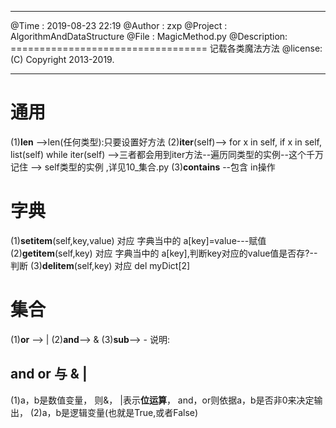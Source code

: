 ************************************************
@Time    : 2019-08-23 22:19
@Author  : zxp
@Project : AlgorithmAndDataStructure
@File    : MagicMethod.py
@Description: ==================================
    记载各类魔法方法
@license: (C) Copyright 2013-2019.    
************************************************

# 通用
(1)__len__ -->len(任何类型):只要设置好方法
(2)__iter__(self)-->
          for x in self, 
          if x in self,
          list(self)
          while
          iter(self)
          -->三者都会用到iter方法--遍历同类型的实例--这个千万记住
          --> self类型的实例 ,详见10_集合.py
(3)__contains__ --包含 in操作
# 字典
(1)__setitem__(self,key,value)  对应 字典当中的 a[key]=value---赋值
(2)__getitem__(self,key) 对应 字典当中的 a[key],判断key对应的value值是否存?--判断
(3)__delitem__(self,key)   对应 del myDict[2]

# 集合
(1)__or__ --> |
(2)__and__--> &
(3)__sub__--> -
说明:
## and or 与 & |
   (1)a，b是数值变量， 则&， |表示**位运算**， and，or则依据a，b是否非0来决定输出，
   (2)a，b是逻辑变量(也就是True,或者False)


